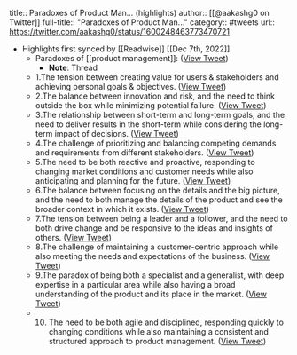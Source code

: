 title:: Paradoxes of Product Man... (highlights)
author:: [[@aakashg0 on Twitter]]
full-title:: "Paradoxes of Product Man..."
category:: #tweets
url:: https://twitter.com/aakashg0/status/1600248463773470721

- Highlights first synced by [[Readwise]] [[Dec 7th, 2022]]
	- Paradoxes of [[product management]]: ([View Tweet](https://twitter.com/aakashg0/status/1600248463773470721))
		- **Note**: Thread
	- 1.The tension between creating value for users & stakeholders and achieving personal goals & objectives. ([View Tweet](https://twitter.com/aakashg0/status/1600248465560571904))
	- 2.The balance between innovation and risk, and the need to think outside the box while minimizing potential failure. ([View Tweet](https://twitter.com/aakashg0/status/1600248467766775808))
	- 3.The relationship between short-term and long-term goals, and the need to deliver results in the short-term while considering the long-term impact of decisions. ([View Tweet](https://twitter.com/aakashg0/status/1600248469536768000))
	- 4.The challenge of prioritizing and balancing competing demands and requirements from different stakeholders. ([View Tweet](https://twitter.com/aakashg0/status/1600248471071895552))
	- 5.The need to be both reactive and proactive, responding to changing market conditions and customer needs while also anticipating and planning for the future. ([View Tweet](https://twitter.com/aakashg0/status/1600248473705537536))
	- 6.The balance between focusing on the details and the big picture, and the need to both manage the details of the product and see the broader context in which it exists. ([View Tweet](https://twitter.com/aakashg0/status/1600248475794276352))
	- 7.The tension between being a leader and a follower, and the need to both drive change and be responsive to the ideas and insights of others. ([View Tweet](https://twitter.com/aakashg0/status/1600248477769818112))
	- 8.The challenge of maintaining a customer-centric approach while also meeting the needs and expectations of the business. ([View Tweet](https://twitter.com/aakashg0/status/1600248479766351873))
	- 9.The paradox of being both a specialist and a generalist, with deep expertise in a particular area while also having a broad understanding of the product and its place in the market. ([View Tweet](https://twitter.com/aakashg0/status/1600248482505232384))
	- 10.  The need to be both agile and disciplined, responding quickly to changing conditions while also maintaining a consistent and structured approach to product management. ([View Tweet](https://twitter.com/aakashg0/status/1600248484556218368))